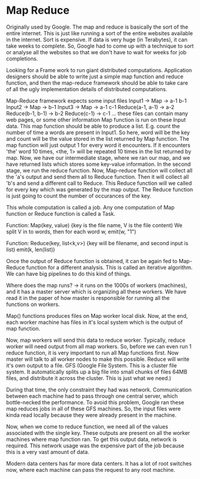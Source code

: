 # Map Reduce
Originally used by Google.
The map and reduce is basically the sort of the entire internet. This is just like running a sort of the entire websites
available in the internet.
Sort is expensive. If data is very huge (in Terabytes), it can take weeks to complete.
So, Google had to come up with a technique to sort or analyse all the websites so that we don't have to wait for weeks
for job completions.

Looking for a Frame work to run giant distributed computations.
Application designers should be able to write just a simple map function and reduce function, and then the
map-reduce framework should be able to take care of all the ugly implementation details of distributed computations.

Map-Reduce framework expects some input files
Input1 -> Map -> a-1 b-1
Input2 -> Map ->     b-1
Input3 -> Map -> a-1     c-1
Reduce(a-1, a-1) -> a-2
Reduce(b-1, b-1) -> b-2
Reduce(c-1)      -> c-1
... 
these files can contain many web pages, or some other information
Map function is run on these Input data. This map function should be able to produce a list. 
E.g. count the number of time a words are present in Input1. So here, word will be the key and count will be the value 
stored in the list returned by Map function. The map function will just output 1 for every word it encounters. If 
it encounters 'the' word 10 times, <the, 1> will be repeated 10 times in the list returned by map.
Now, we have our intermediate stage, where we ran our map, and we have returned lists which stores some key-value
information.
In the second stage, we run the reduce function.
Now, Map-reduce function will collect all the 'a's output and send them all to Reduce function.
Then it will collect all 'b's and send a different call to Reduce. 
This Reduce function will we called for every key which was generated by the map output.
The Reduce function is just going to count the number of occurances of the key.

This whole computation is called a job.
Any one computation of Map function or Reduce function is called a Task. 

Function:
Map(key, value) {key is the file name, V is the file content)
We split V in to words, 
then for each word w,
    emit(w, "1")

Function:
Reduce(key, list<k,v>) {key will be filename, and second input is list)
    emit(k, len(list))

Once the output of Reduce function is obtained, it can be again fed to Map-Reduce function for a different analysis.
This is called an iterative algorithm.
We can have big pipelines to do this kind of things.

Where does the map runs? -> it runs on the 1000s of workers (machines), and it has a master server which is organizing
all these workers. We have read it in the paper of how master is responsible for running all the functions on workers.

Map() functions produces files on Map worker local disk. Now, at the end, each worker machine has files in it's local
system which is the output of map function.

Now, map workers will send this data to reduce worker. Typically, reduce worker will need output from all map workers.
So, before we can even run 1 reduce function, it is very important to run all Map functions first. Now master will
talk to all worker nodes to make this possible. 
Reduce will write it's own output to a file.
GFS (Google File System. This is a cluster file system. It automatically splits up a big file into small chunks of files
64MB files, and distribute it across the cluster. This is just what we need.)

During that time, the only constraint they had was network. Communication between each machine had to pass through 
one central server, which bottle-necked the performance.
To avoid this problem, Google ran these map reduces jobs in all of these GFS machines.
So, the input files were kinda read locally because they were already present in the machine.

Now, when we come to reduce function, we need all of the values associated with the single key. These outputs are 
present on all the worker machines where map function ran. To get this output data, network is required.
This network usage was the expensive part of the job because this is a very vast amount of data.

Modern data centers has far more data centers. It has a lot of root switches now, where each machine can pass the 
request to any root machine.

